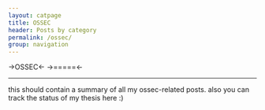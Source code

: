 ```yaml
---
layout: catpage
title: OSSEC
header: Posts by category
permalink: /ossec/
group: navigation
---
```


  

->OSSEC<-
->=====<-

- - -

this should contain a summary of all my ossec-related posts. also you can track the status of my thesis here :)
